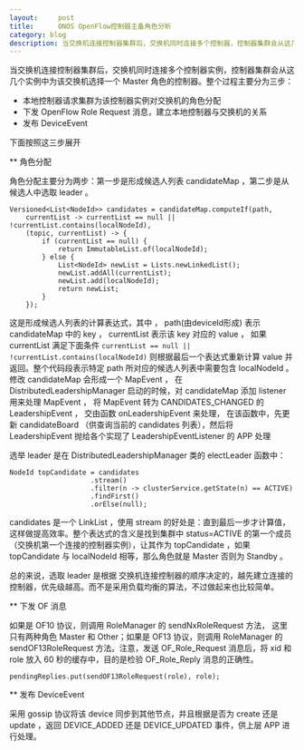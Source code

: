 ```yaml
---
layout:     post
title:      ONOS OpenFlow控制器主备角色分析
category: blog
description: 当交换机连接控制器集群后，交换机同时连接多个控制器，控制器集群会从这几个控制器中进行选举，以便为交换机选举一个Master角色的控制器。
---
```


当交换机连接控制器集群后，交换机同时连接多个控制器实例，控制器集群会从这几个实例中为该交换机选择一个 Master 角色的控制器。整个过程主要分为三步：

* 本地控制器请求集群为该控制器实例对交换机的角色分配
* 下发 OpenFlow Role Request 消息，建立本地控制器与交换机的关系
* 发布 DeviceEvent 

下面按照这三步展开  

** 角色分配

角色分配主要分为两步：第一步是形成候选人列表 candidateMap ，第二步是从候选人中选取 leader 。 

    Versioned<List<NodeId>> candidates = candidateMap.computeIf(path,
        currentList -> currentList == null || !currentList.contains(localNodeId),
        (topic, currentList) -> {
            if (currentList == null) {
                return ImmutableList.of(localNodeId);
            } else {
                List<NodeId> newList = Lists.newLinkedList();
                newList.addAll(currentList);
                newList.add(localNodeId);
                return newList;
            }
        });

这是形成候选人列表的计算表达式，其中 ， path(由deviceId形成) 表示 candidateMap 中的 key ， currentList 表示该 key 对应的 value ， 如果 currentList 满足下面条件 `currentList == null || !currentList.contains(localNodeId)` 则根据最后一个表达式重新计算 value 并返回。整个代码段表示特定 path 所对应的候选人列表中需要包含 localNodeId 。  
修改 candidateMap 会形成一个 MapEvent ， 在 DistributedLeadershipManager 启动的时候，对 candidateMap 添加 listener 用来处理 MapEvent ， 将 MapEvent 转为 CANDIDATES_CHANGED 的 LeadershipEvent ， 交由函数 onLeadershipEvent 来处理， 在该函数中，先更新 candidateBoard （供查询当前的 candidates 列表），然后将 LeadershipEvent 抛给各个实现了 LeadershipEventListener 的 APP 处理

选举 leader 是在 DistributedLeadershipManager 类的 electLeader 函数中：  

    NodeId topCandidate = candidates
                        .stream()
                        .filter(n -> clusterService.getState(n) == ACTIVE)
                        .findFirst()
                        .orElse(null);
candidates 是一个 LinkList ，使用 stream 的好处是：直到最后一步才计算值，这样做提高效率。整个表达式的含义是找到集群中 status=ACTIVE 的第一个成员 （交换机第一个连接的控制器实例），让其作为 topCandidate ，如果 topCandidate 与 localNodeId 相等，那么角色就是 Master 否则为 Standby 。

总的来说，选取 leader 是根据 交换机连接控制器的顺序决定的，越先建立连接的控制器，优先级越高。而不是采用负载均衡的算法，不过做起来也比较简单。

** 下发 OF 消息

如果是 OF10 协议，则调用 RoleManager 的 sendNxRoleRequest 方法， 这里只有两种角色 Master 和 Other；如果是 OF13 协议，则调用  RoleManager 的 sendOF13RoleRequest 方法。注意，发送 OF_Role_Request 消息后，将 xid 和 role 放入 60 秒的缓存中，目的是检验 OF_Role_Reply 消息的正确性。

    pendingReplies.put(sendOF13RoleRequest(role), role);

** 发布 DeviceEvent 

采用 gossip 协议将该 device 同步到其他节点，并且根据是否为 create 还是 update ，返回 DEVICE_ADDED 还是 DEVICE_UPDATED 事件，供上层 APP 进行处理。





